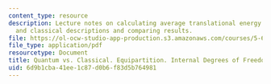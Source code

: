 ```yaml
---
content_type: resource
description: Lecture notes on calculating average translational energy via quantum
  and classical descriptions and comparing results.
file: https://ol-ocw-studio-app-production.s3.amazonaws.com/courses/5-62-physical-chemistry-ii-spring-2008/6d9b1cba41ee1c87d0b6f83d5b764981_10_562ln08.pdf
file_type: application/pdf
resourcetype: Document
title: Quantum vs. Classical. Equipartition. Internal Degrees of Freedom
uid: 6d9b1cba-41ee-1c87-d0b6-f83d5b764981
---
```

